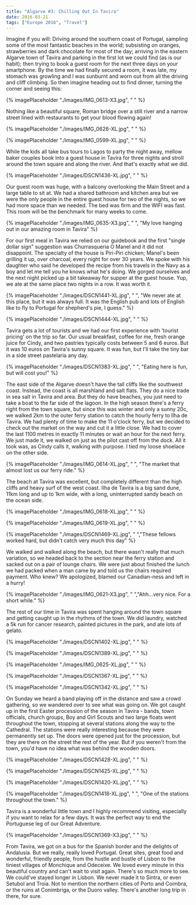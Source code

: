 ```yaml
---
title: "Algarve #3: Chilling Out In Tavira"
date: 2016-03-21
tags: ["Europe 2016", "Travel"]
---
```


Imagine if you will: Driving around the southern coast of Portugal, sampling some of the most fantastic beaches in the world; subsisting on oranges, strawberries and dark chocolate for most of the day; arriving in the eastern Algarve town of Tavira and parking in the first lot we could find (as is our habit); then trying to book a guest room for the next three days on your smartphone. By the time we had finally secured a room, it was late, my stomach was growling and I was sunburnt and worn out from all the driving and cliff climbing. So then imagine heading out to find dinner, turning the corner and seeing this:

{% imagePlaceholder "./images/IMG_0613-X3.jpg", " " %}

Nothing like a beautiful square, Roman bridge over a still river and a narrow street lined with restaurants to get your blood flowing again!

{% imagePlaceholder "./images/IMG_0626-XL.jpg", " " %}

{% imagePlaceholder "./images/IMG_0599-XL.jpg", " " %}

While the kids all take bus tours to Lagos to party the night away, mellow baker couples book into a guest house in Tavira for three nights and stroll around the town square and along the river. And that's exactly what we did.

{% imagePlaceholder "./images/DSCN1436-XL.jpg", " " %}

Our guest room was huge, with a balcony overlooking the Main Street and a large table to sit at. We had a shared bathroom and kitchen area but we were the only people in the entire guest house for two of the nights, so we had more space than we needed. The bed was firm and the WIFI was fast. This room will be the benchmark for many weeks to come.

{% imagePlaceholder "./images/IMG_0635-X3.jpg", " ", "My love hanging out in our amazing room in Tavira" %}

For our first meal in Tavira we relied on our guidebook and the first "single dollar sign" suggestion was Churrasqueria O Manel and it did not disappoint. The specialty of the house is Piri-Piri chicken; Manel's been grilling it up, over charcoal, every night for over 30 years. We spoke with his daughter who said he developed the recipe from his travels in the Navy as a boy and let me tell you he knows what he's doing. We gorged ourselves and the next night picked up a bit takeaway for supper at the guest house. Yup, we ate at the same place two nights in a row. It was worth it.

{% imagePlaceholder "./images/DSCN1441-XL.jpg", " ", "We never ate at this place, but it was always full. It was the English pub and lots of English like to fly to Portugal for shepherd's pie, I guess." %}

{% imagePlaceholder "./images/DSCN1444-XL.jpg", " " %}

Tavira gets a lot of tourists and we had our first experience with 'tourist pricing' on the trip so far. Our usual breakfast, coffee for me, fresh orange juice for Cindy, and two pastries typically costs between 5 and 6 euros. But it was 10 euros on Tavira's sunny square. It was fun, but I'll take the tiny bar in a side street pastelaria any day.

{% imagePlaceholder "./images/DSCN1383-XL.jpg", " ", "Eating here is fun, but will cost you!" %}

The east side of the Algarve doesn't have the tall cliffs like the southwest coast. Instead, the coast is all marshland and salt flats. They do a nice trade in sea salt in Tavira and area. But they do have beaches, you just need to take a boat to the far side of the lagoon. In the high season there's a ferry right from the town square, but since this was winter and only a sunny 20c, we walked 2km to the outer ferry station to catch the hourly ferry to Ilha de Tavira. We had plenty of time to make the 11 o'clock ferry, but we decided to check out the market on the way and cut it a little close. We had to cover the last 1100 metres in exactly 11 minutes or wait an hour for the next ferry. We just made it, we walked on just as the pilot cast off from the dock. All it took was, as Cindy calls it, walking with purpose. I tied my loose shoelace on the other side.

{% imagePlaceholder "./images/IMG_0614-XL.jpg", " ", "The market that almost lost us our ferry ride." %}

The beach at Tavira was excellent, but completely different than the high cliffs and heavy surf of the west coast. Ilha de Tavira is a big sand dune, 11km long and up to 1km wide, with a long, uninterrupted sandy beach on the ocean side.

{% imagePlaceholder "./images/IMG_0618-XL.jpg", " " %}

{% imagePlaceholder "./images/IMG_0619-XL.jpg", " " %}

{% imagePlaceholder "./images/DSCN1469-XL.jpg", " ","These fellows worked hard, but didn't catch very much this day" %}

We walked and walked along the beach, but there wasn't really that much variation, so we headed back to the section near the ferry station and sacked out on a pair of lounge chairs. We were just about finished the lunch we had packed when a man came by and told us the chairs required payment. Who knew? We apologized, blamed our Canadian-ness and left in a hurry!

{% imagePlaceholder "./images/IMG_0621-X3.jpg", " ","Ahh...very nice. For a short while." %}

The rest of our time in Tavira was spent hanging around the town square and getting caught up in the rhythms of the town. We did laundry, watched a 5k run for cancer research, painted pictures in the park, and ate lots of gelato.

{% imagePlaceholder "./images/DSCN1402-XL.jpg", " " %}

{% imagePlaceholder "./images/DSCN1389-XL.jpg", " " %}

{% imagePlaceholder "./images/IMG_0625-XL.jpg", " " %}

{% imagePlaceholder "./images/DSCN1367-XL.jpg", " " %}

{% imagePlaceholder "./images/DSCN1342-XL.jpg", " " %}


On Sunday we heard a band playing off in the distance and saw a crowd gathering, so we wandered over to see what was going on. We got caught up in the first Easter procession of the season in Tavira - bands, town officials, church groups, Boy and Girl Scouts and two large floats went throughout the town, stopping at several stations along the way to the Cathedral. The stations were really interesting because they were permanently set up. The doors were opened just for the procession, but they are there on the street the rest of the year. But if you weren't from the town, you'd have no idea what was behind the wooden doors.

{% imagePlaceholder "./images/DSCN1428-XL.jpg", " " %}

{% imagePlaceholder "./images/DSCN1425-XL.jpg", " " %}

{% imagePlaceholder "./images/DSCN1420-XL.jpg", " " %}

{% imagePlaceholder "./images/DSCN1418-XL.jpg", " ", "One of the stations throughout the town." %}

Tavira is a wonderful little town and I highly recommend visiting, especially if you want to relax for a few days. It was the perfect way to end the Portuguese leg of our Great Adventure.

{% imagePlaceholder "./images/DSCN1369-X3.jpg", " " %}

From Tavira, we got on a bus for the Spanish border and the delights of Andalusia. But we really, really loved Portugal. Great sites, great food and wonderful, friendly people, from the hustle and bustle of Lisbon to the tiniest villages of Monchique and Odeceixe. We loved every minute in this beautiful country and can't wait to visit again. There's so much more to see. We could've stayed longer in Lisbon. We never made it to Sintra, or even Setubol and Troia. Not to mention the northern cities of Porto and Coimbra, or the ruins at Conimbriga, or the Duoro valley. There's another long trip in there, for sure.
